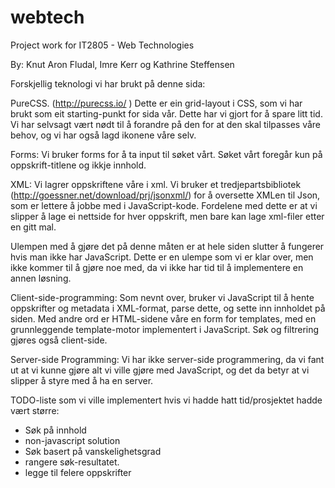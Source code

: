 webtech
=======

Project work for IT2805 - Web Technologies

By: Knut Aron Fludal, Imre Kerr og Kathrine Steffensen

Forskjellig teknologi vi har brukt på denne sida:

PureCSS. (http://purecss.io/ ) Dette er ein grid-layout i CSS, som vi har brukt som eit starting-punkt for sida vår. Dette har vi gjort for å spare litt tid. Vi har selvsagt vært nødt til å forandre på den for at den skal tilpasses våre behov, og vi har også lagd ikonene våre selv. 

Forms: Vi bruker forms for å ta input til søket vårt. Søket vårt foregår kun på oppskrift-titlene og ikkje innhold. 

XML: Vi lagrer oppskriftene våre i xml. Vi bruker et tredjepartsbibliotek (http://goessner.net/download/prj/jsonxml/) for å oversette XMLen til Json, som er lettere å jobbe med i JavaScript-kode. Fordelene med dette er at vi slipper å lage ei nettside for hver oppskrift, men bare kan lage xml-filer etter en gitt mal. 

Ulempen med å gjøre det på denne måten er at hele siden slutter å fungerer hvis man ikke har JavaScript.  Dette er en ulempe som vi er klar over, men ikke kommer til å gjøre noe med, da vi ikke har tid til å implementere en annen løsning. 

Client-side-programming:  Som nevnt over, bruker vi JavaScript til å hente oppskrifter og metadata i XML-format, parse dette, og sette inn innholdet på siden. Med andre ord er HTML-sidene våre en form for templates, med en grunnleggende template-motor implementert i JavaScript. Søk og filtrering gjøres også client-side.

Server-side Programming: Vi har ikke server-side programmering, da vi fant ut at vi kunne gjøre alt vi ville gjøre med JavaScript, og det da betyr at vi slipper å styre med å ha en server. 


TODO-liste som vi ville implementert hvis vi hadde hatt tid/prosjektet hadde vært større: 
 - Søk på innhold
 - non-javascript solution
 - Søk basert på vanskelighetsgrad
 - rangere søk-resultatet. 
 - legge til felere oppskrifter